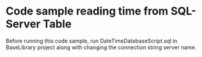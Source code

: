 ﻿# Code sample reading time from SQL-Server Table
Before running this code sample, run DateTimeDatabaseScript.sql in BaseLibrary project along with changing the connection string server name.